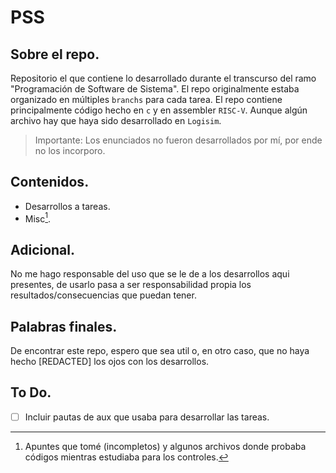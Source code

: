 # PSS
## Sobre el repo.
Repositorio el que contiene lo desarrollado durante el transcurso del ramo "Programación de Software de Sistema". El repo originalmente estaba organizado en múltiples `branchs` para cada tarea.
El repo contiene principalmente código hecho en `c` y en assembler `RISC-V`. Aunque algún archivo hay que haya sido desarrollado en `Logisim`.
> Importante: Los enunciados no fueron desarrollados por mí, por ende no los incorporo.

## Contenidos.
- Desarrollos a tareas.
- Misc[^1].

## Adicional.
No me hago responsable del uso que se le de a los desarrollos aqui presentes, de usarlo pasa a ser responsabilidad propia los resultados/consecuencias que puedan tener.

## Palabras finales.
De encontrar este repo, espero que sea util o, en otro caso, que no haya hecho [REDACTED] los ojos con los desarrollos.

## To Do.
- [ ] Incluir pautas de aux que usaba para desarrollar las tareas.

[^1]: Apuntes que tomé (incompletos) y algunos archivos donde probaba códigos mientras estudiaba para los controles.

